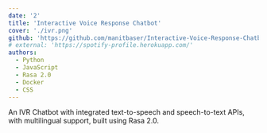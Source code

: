 ```yaml
---
date: '2'
title: 'Interactive Voice Response Chatbot'
cover: './ivr.png'
github: 'https://github.com/manitbaser/Interactive-Voice-Response-Chatbot'
# external: 'https://spotify-profile.herokuapp.com/'
authors:
  - Python
  - JavaScript
  - Rasa 2.0
  - Docker
  - CSS
---
```


An IVR Chatbot with integrated text-to-speech and speech-to-text APIs, with multilingual support, built using Rasa 2.0.
